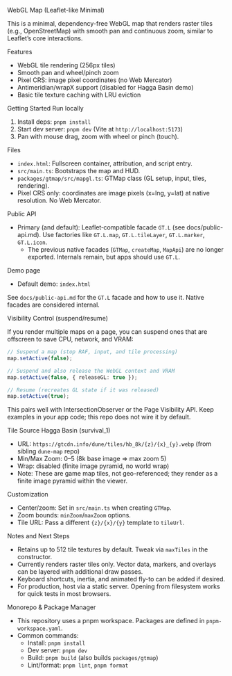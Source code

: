 WebGL Map (Leaflet-like Minimal)

This is a minimal, dependency-free WebGL map that renders raster tiles (e.g., OpenStreetMap) with smooth pan and continuous zoom, similar to Leaflet’s core interactions.

Features

- WebGL tile rendering (256px tiles)
- Smooth pan and wheel/pinch zoom
- Pixel CRS: image pixel coordinates (no Web Mercator)
- Antimeridian/wrapX support (disabled for Hagga Basin demo)
- Basic tile texture caching with LRU eviction

Getting Started
Run locally

1. Install deps: `pnpm install`
2. Start dev server: `pnpm dev` (Vite at `http://localhost:5173`)
3. Pan with mouse drag, zoom with wheel or pinch (touch).

Files

- `index.html`: Fullscreen container, attribution, and script entry.
- `src/main.ts`: Bootstraps the map and HUD.
- `packages/gtmap/src/mapgl.ts`: GTMap class (GL setup, input, tiles, rendering).
- Pixel CRS only: coordinates are image pixels (x=lng, y=lat) at native resolution. No Web Mercator.

Public API

- Primary (and default): Leaflet‑compatible facade `GT.L` (see docs/public-api.md). Use factories like `GT.L.map`, `GT.L.tileLayer`, `GT.L.marker`, `GT.L.icon`.
  - The previous native facades (`GTMap`, `createMap`, `MapApi`) are no longer exported. Internals remain, but apps should use `GT.L`.

Demo page

- Default demo: `index.html`

See `docs/public-api.md` for the `GT.L` facade and how to use it. Native facades are considered internal.

Visibility Control (suspend/resume)

If you render multiple maps on a page, you can suspend ones that are offscreen to save CPU, network, and VRAM:

```ts
// Suspend a map (stop RAF, input, and tile processing)
map.setActive(false);

// Suspend and also release the WebGL context and VRAM
map.setActive(false, { releaseGL: true });

// Resume (recreates GL state if it was released)
map.setActive(true);
```

This pairs well with IntersectionObserver or the Page Visibility API. Keep examples in your app code; this repo does not wire it by default.

Tile Source
Hagga Basin (survival_1)

- URL: `https://gtcdn.info/dune/tiles/hb_8k/{z}/{x}_{y}.webp` (from sibling `dune-map` repo)
- Min/Max Zoom: 0–5 (8k base image => max zoom 5)
- Wrap: disabled (finite image pyramid, no world wrap)
- Note: These are game map tiles, not geo-referenced; they render as a finite image pyramid within the viewer.

Customization

- Center/zoom: Set in `src/main.ts` when creating `GTMap`.
- Zoom bounds: `minZoom`/`maxZoom` options.
- Tile URL: Pass a different `{z}/{x}/{y}` template to `tileUrl`.

Notes and Next Steps

- Retains up to 512 tile textures by default. Tweak via `maxTiles` in the constructor.
- Currently renders raster tiles only. Vector data, markers, and overlays can be layered with additional draw passes.
- Keyboard shortcuts, inertia, and animated fly-to can be added if desired.
- For production, host via a static server. Opening from filesystem works for quick tests in most browsers.

Monorepo & Package Manager

- This repository uses a pnpm workspace. Packages are defined in `pnpm-workspace.yaml`.
- Common commands:
  - Install: `pnpm install`
  - Dev server: `pnpm dev`
  - Build: `pnpm build` (also builds `packages/gtmap`)
  - Lint/format: `pnpm lint`, `pnpm format`
